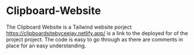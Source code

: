 # Clipboard-Website
The Clipboard Website is a Tailwind website porject
https://clipboardsitebyceejay.netlify.app/ is a link to the deployed for of the project project.
The code is easy to go through as there are comments in place for an easy understanding.
